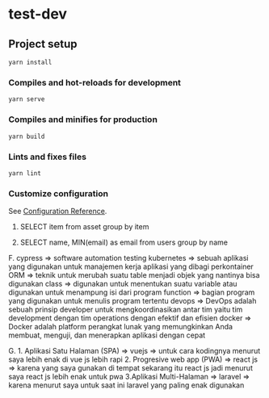 # test-dev

## Project setup
```
yarn install
```

### Compiles and hot-reloads for development
```
yarn serve
```

### Compiles and minifies for production
```
yarn build
```

### Lints and fixes files
```
yarn lint
```

### Customize configuration
See [Configuration Reference](https://cli.vuejs.org/config/).

1. SELECT  item from asset group by item

2. SELECT  name, MIN(email) as email  from users group by name

F. cypress => software automation testing
   kubernetes => sebuah aplikasi yang digunakan untuk manajemen kerja aplikasi yang dibagi perkontainer
   ORM => teknik untuk merubah suatu table menjadi objek yang nantinya bisa digunakan
   class => digunakan untuk menentukan suatu variable atau digunakan untuk menampung isi dari program
   function => bagian program yang digunakan untuk menulis program tertentu
   devops => DevOps adalah sebuah prinsip developer untuk mengkoordinasikan antar tim yaitu tim development dengan tim operations dengan efektif dan efisien
  docker => Docker adalah platform perangkat lunak yang memungkinkan Anda membuat, menguji, dan menerapkan aplikasi dengan cepat

G. 1.  Aplikasi Satu Halaman (SPA) => vuejs => untuk cara kodingnya menurut saya lebih enak di vue js lebih rapi
   2. Progresive web app (PWA) => react js => karena yang saya gunakan di tempat sekarang itu react js jadi menurut saya react js lebih enak untuk pwa
  3.Aplikasi Multi-Halaman => laravel => karena menurut saya untuk saat ini laravel yang paling enak digunakan 
